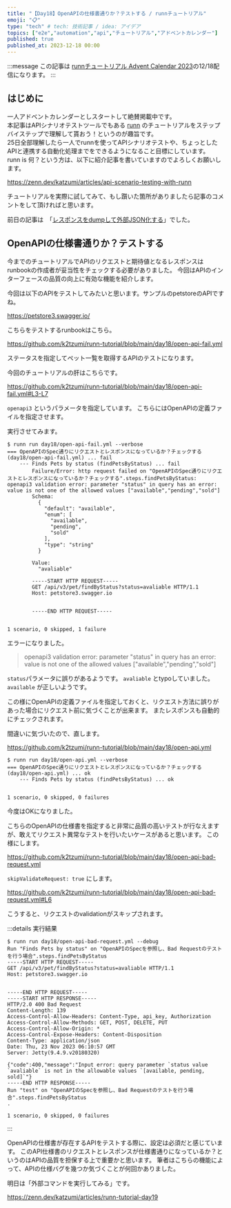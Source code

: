 ```yaml
---
title: "【Day18】OpenAPIの仕様書通りか？テストする / runnチュートリアル"
emoji: "📋"
type: "tech" # tech: 技術記事 / idea: アイデア
topics: ["e2e","automation","api","チュートリアル","アドベントカレンダー"]
published: true
published_at: 2023-12-18 00:00
---
```


:::message
この記事は [runnチュートリアル Advent Calendar 2023](https://qiita.com/advent-calendar/2023/runn-tutorial)の12/18配信になります。
:::

## はじめに

一人アドベントカレンダーとしスタートして絶賛掲載中です。  
本記事はAPIシナリオテストツールでもある [runn](https://github.com/k1LoW/runn) のチュートリアルをステップバイステップで理解して貰おう！というのが趣旨です。  
25日全部理解したら一人でrunnを使ってAPIシナリオテストや、ちょっとしたAPIと連携する自動化処理までをできるようになること目標にしています。  
runn is 何？という方は、以下に紹介記事を書いていますのでよろしくお願いします。

https://zenn.dev/katzumi/articles/api-scenario-testing-with-runn

チュートリアルを実際に試してみて、もし躓いた箇所がありましたら記事のコメントをして頂ければと思います。

前日の記事は　「[レスポンスをdumpして外部JSON化する](https://zenn.dev/katzumi/articles/runn-tutorial-day17)」でした。

## OpenAPIの仕様書通りか？テストする

今までのチュートリアルでAPIのリクエストと期待値となるレスポンスはrunbookの作成者が妥当性をチェックする必要がありました。
今回はAPIのインターフェースの品質の向上に有効な機能を紹介します。

今回は以下のAPIをテストしてみたいと思います。サンプルのpetstoreのAPIですね。

https://petstore3.swagger.io/

こちらをテストするrunbookはこちら。

https://github.com/k2tzumi/runn-tutorial/blob/main/day18/open-api-fail.yml

ステータスを指定してペット一覧を取得するAPIのテストになります。

今回のチュートリアルの肝はこちらです。

https://github.com/k2tzumi/runn-tutorial/blob/main/day18/open-api-fail.yml#L3-L7

`openapi3` というパラメータを指定しています。
こちらにはOpenAPIの定義ファイルを指定させます。

実行させてみます。

```console
$ runn run day18/open-api-fail.yml --verbose
=== OpenAPIのSpec通りにリクエストとレスポンスになっているか？チェックする (day18/open-api-fail.yml) ... fail
    --- Finds Pets by status (findPetsByStatus) ... fail
        Failure/Error: http request failed on "OpenAPIのSpec通りにリクエストとレスポンスになっているか？チェックする".steps.findPetsByStatus: openapi3 validation error: parameter "status" in query has an error: value is not one of the allowed values ["available","pending","sold"]
        Schema:
          {
            "default": "available",
            "enum": [
              "available",
              "pending",
              "sold"
            ],
            "type": "string"
          }
        
        Value:
          "avaliable"
        
        -----START HTTP REQUEST-----
        GET /api/v3/pet/findByStatus?status=avaliable HTTP/1.1
        Host: petstore3.swagger.io
        
        
        -----END HTTP REQUEST-----


1 scenario, 0 skipped, 1 failure
```

エラーになりました。

> openapi3 validation error: parameter "status" in query has an error: value is not one of the allowed values ["available","pending","sold"]

`status`パラメータに誤りがあるようです。
`avaliable` とtypoしていました。`available` が正しいようです。

この様にOpenAPIの定義ファイルを指定しておくと、リクエスト方法に誤りがあった場合にリクエスト前に気づくことが出来ます。
またレスポンスも自動的にチェックされます。

間違いに気づいたので、直します。

https://github.com/k2tzumi/runn-tutorial/blob/main/day18/open-api.yml

```console
$ runn run day18/open-api.yml --verbose     
=== OpenAPIのSpec通りにリクエストとレスポンスになっているか？チェックする (day18/open-api.yml) ... ok
    --- Finds Pets by status (findPetsByStatus) ... ok


1 scenario, 0 skipped, 0 failures
```

今度はOKになりました。

こちらのOpenAPIの仕様書を指定すると非常に品質の高いテストが行なえますが、敢えてリクエスト異常なテストを行いたいケースがあると思います。
この様にします。

https://github.com/k2tzumi/runn-tutorial/blob/main/day18/open-api-bad-request.yml

`skipValidateRequest: true` にします。

https://github.com/k2tzumi/runn-tutorial/blob/main/day18/open-api-bad-request.yml#L6

こうすると、リクエストのvalidationがスキップされます。

:::details 実行結果

```console
$ runn run day18/open-api-bad-request.yml --debug
Run "Finds Pets by status" on "OpenAPIのSpecを参照し、Bad Requestのテストを行う場合".steps.findPetsByStatus
-----START HTTP REQUEST-----
GET /api/v3/pet/findByStatus?status=avaliable HTTP/1.1
Host: petstore3.swagger.io


-----END HTTP REQUEST-----
-----START HTTP RESPONSE-----
HTTP/2.0 400 Bad Request
Content-Length: 139
Access-Control-Allow-Headers: Content-Type, api_key, Authorization
Access-Control-Allow-Methods: GET, POST, DELETE, PUT
Access-Control-Allow-Origin: *
Access-Control-Expose-Headers: Content-Disposition
Content-Type: application/json
Date: Thu, 23 Nov 2023 06:10:57 GMT
Server: Jetty(9.4.9.v20180320)

{"code":400,"message":"Input error: query parameter `status value `avaliable` is not in the allowable values `[available, pending, sold]`"}
-----END HTTP RESPONSE-----
Run "test" on "OpenAPIのSpecを参照し、Bad Requestのテストを行う場合".steps.findPetsByStatus
.

1 scenario, 0 skipped, 0 failures
```

:::


OpenAPIの仕様書が存在するAPIをテストする際に、設定は必須だと感じています。
このAPI仕様書のリクエストとレスポンスが仕様書通りになっているか？というのはAPIの品質を担保する上で重要かと思います。
筆者はこちらの機能によって、APIの仕様バグを幾つか気づくことが何回かありました。 

明日は「外部コマンドを実行してみる」です。

https://zenn.dev/katzumi/articles/runn-tutorial-day19